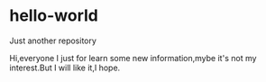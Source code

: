 # hello-world
Just another repository

Hi,everyone
I just for learn some new information,mybe it's not my interest.But I will like it,I hope.
